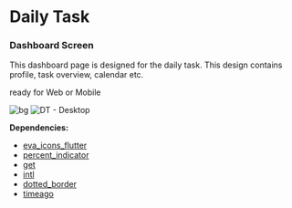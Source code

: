 # Daily Task

### Dashboard Screen

This dashboard page is designed for the daily task. This design contains profile, task overview,  calendar etc.

ready for Web or Mobile

![bg](https://user-images.githubusercontent.com/89120990/143777785-c1923a0a-461b-470e-b734-467e4773ee04.png)
![DT - Desktop](https://user-images.githubusercontent.com/89120990/144732436-4cbee997-0938-4288-95ec-24d5c51394d6.gif)





**Dependencies:**

- [eva_icons_flutter](https://pub.dev/packages/eva_icons_flutter)
- [percent_indicator](https://pub.dev/packages/percent_indicator)
- [get](https://pub.dev/packages/get)
- [intl](https://pub.dev/packages/intl)
- [dotted_border](https://pub.dev/packages/dotted_border)
- [timeago](https://pub.dev/packages/timeago)
